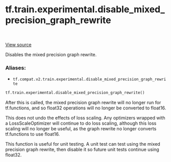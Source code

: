 <div itemscope itemtype="http://developers.google.com/ReferenceObject">
<meta itemprop="name" content="tf.train.experimental.disable_mixed_precision_graph_rewrite" />
<meta itemprop="path" content="Stable" />
</div>

# tf.train.experimental.disable_mixed_precision_graph_rewrite

<!-- Insert buttons -->

<table class="tfo-notebook-buttons tfo-api" align="left">
</table>

<a target="_blank" href="/code/stable/tensorflow/python/training/experimental/mixed_precision.py">View source</a>



<!-- Start diff -->
Disables the mixed precision graph rewrite.

### Aliases:

* `tf.compat.v2.train.experimental.disable_mixed_precision_graph_rewrite`


``` python
tf.train.experimental.disable_mixed_precision_graph_rewrite()
```



<!-- Placeholder for "Used in" -->

After this is called, the mixed precision graph rewrite will no longer run for
tf.functions, and so float32 operations will no longer be converted to
float16.

This does not undo the effects of loss scaling. Any optimizers wrapped with a
LossScaleOptimizer will continue to do loss scaling, although this loss
scaling will no longer be useful, as the graph rewrite no longer converts
tf.functions to use float16.

This function is useful for unit testing. A unit test can test using the mixed
precision graph rewrite, then disable it so future unit tests continue using
float32.